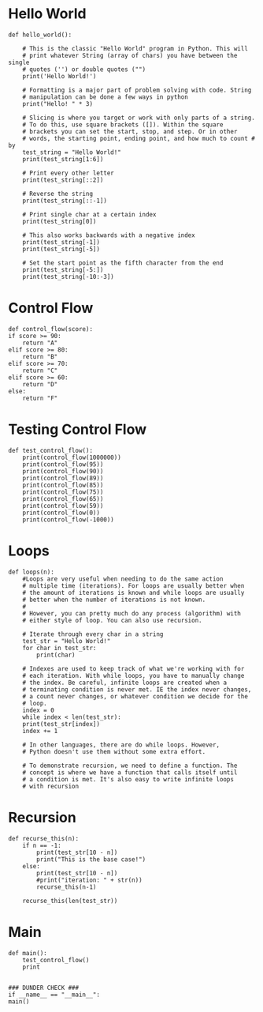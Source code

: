 # Hello World

    def hello_world():

        # This is the classic "Hello World" program in Python. This will 
        # print whatever String (array of chars) you have between the single 
        # quotes ('') or double quotes ("")
        print('Hello World!')

        # Formatting is a major part of problem solving with code. String
        # manipulation can be done a few ways in python
        print("Hello! " * 3)

        # Slicing is where you target or work with only parts of a string.
        # To do this, use square brackets ([]). Within the square 
        # brackets you can set the start, stop, and step. Or in other 
        # words, the starting point, ending point, and how much to count # by
        test_string = "Hello World!"
        print(test_string[1:6])

        # Print every other letter
        print(test_string[::2])

        # Reverse the string
        print(test_string[::-1])

        # Print single char at a certain index 
        print(test_string[0])

        # This also works backwards with a negative index
        print(test_string[-1])
        print(test_string[-5])

        # Set the start point as the fifth character from the end
        print(test_string[-5:])
        print(test_string[-10:-3])
        
# Control Flow

    def control_flow(score):
    if score >= 90:
        return "A"
    elif score >= 80:
        return "B"
    elif score >= 70:
        return "C"
    elif score >= 60:
        return "D"
    else:
        return "F"

# Testing Control Flow

    def test_control_flow():
        print(control_flow(1000000))
        print(control_flow(95))
        print(control_flow(90))
        print(control_flow(89))
        print(control_flow(85))
        print(control_flow(75))
        print(control_flow(65))
        print(control_flow(59))
        print(control_flow(0))
        print(control_flow(-1000))

# Loops 

    def loops(n):
        #Loops are very useful when needing to do the same action 
        # multiple time (iterations). For loops are usually better when 
        # the amount of iterations is known and while loops are usually
        # better when the number of iterations is not known. 
        #
        # However, you can pretty much do any process (algorithm) with 
        # either style of loop. You can also use recursion.

        # Iterate through every char in a string
        test_str = "Hello World!"
        for char in test_str:
            print(char)

        # Indexes are used to keep track of what we're working with for
        # each iteration. With while loops, you have to manually change
        # the index. Be careful, infinite loops are created when a 
        # terminating condition is never met. IE the index never changes,
        # a count never changes, or whatever condition we decide for the 
        # loop. 
        index = 0
        while index < len(test_str):
        print(test_str[index])
        index += 1

        # In other languages, there are do while loops. However,
        # Python doesn't use them without some extra effort. 

        # To demonstrate recursion, we need to define a function. The 
        # concept is where we have a function that calls itself until
        # a condition is met. It's also easy to write infinite loops
        # with recursion

# Recursion

    def recurse_this(n):
        if n == -1:
            print(test_str[10 - n])
            print("This is the base case!")
        else:
            print(test_str[10 - n])
            #print("iteration: " + str(n))
            recurse_this(n-1)

        recurse_this(len(test_str))


# Main

    def main():
        test_control_flow()
        print


    ### DUNDER CHECK ###
    if __name__ == "__main__":
    main()
